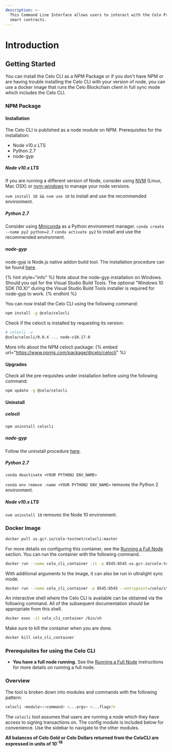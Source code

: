 ```yaml
---
description: >-
  This Command Line Interface allows users to interact with the Celo Protocol
  smart contracts.
---
```


# Introduction

## Getting Started

You can install the Celo CLI as a NPM Package or if you don't have NPM or are having trouble installing the Celo CLI with your version of node, you can use a docker image that runs the Celo Blockchain client in full sync mode which includes the Celo CLI.

### NPM Package

#### Installation
The Celo CLI is published as a node module on NPM. Prerequisites for the installation:
- Node v10.x LTS
- Python 2.7
- node-gyp

##### Node v10.x LTS
If you are running a different version of Node, consider using [NVM](https://github.com/nvm-sh/nvm#installation-and-update) (Linux, Mac OSX) or [nvm-windows](https://github.com/coreybutler/nvm-windows) to manage your node versions.

`nvm install 10 && nvm use 10` to install and use the recommended environment.

##### Python 2.7
Consider using [Miniconda](https://docs.conda.io/en/latest/miniconda.html) as a Python environment manager.
`conda create --name py2 python=2.7`
`conda activate py2` to install and use the recommended environment.

##### node-gyp
node-gyp is Node.js native addon build tool. The installation procedure can be found [here](https://github.com/nodejs/node-gyp).

{% hint style="info" %}
Note about the node-gyp installation on Windows. Should you opt for the Visual Studio Build Tools. The optional "Windows 10 SDK (10.X)" during the Visual Studio Build Tools installer is required for node-gyp to work.
{% endhint %}

You can now install the Celo CLI using the following command:

```bash
npm install -g @celo/celocli
```
Check if the celocli is installed by requesting its version:
```bash
# celocli -v
@celo/celocli/0.0.X ... node-v10.17.0
```

More info about the NPM celocli package:
{% embed url="https://www.npmjs.com/package/@celo/celocli" %}

#### Upgrades

Check all the pre-requisites under installation before using the following command:

```bash
npm update -g @celo/celocli
```

#### Uninstall

##### celocli
```bash
npm uninstall celocli
```
##### node-gyp
Follow the uninstall procedure [here](https://github.com/nodejs/node-gyp).

##### Python 2.7
`conda deactivate <YOUR PYTHON2 ENV_NAME>`

`conda env remove -name <YOUR PYTHON2 ENV_NAME>` removes the Python 2 environment.

##### Node v10.x LTS
`nvm uninstall 10` removes the Node 10 environment.

### Docker Image

```bash
docker pull us.gcr.io/celo-testnet/celocli:master
```

For more details on configuring this container, see the [Running a Full Node](../getting-started/running-a-full-node.md) section. You can run the container with the following command.

```bash
docker run --name celo_cli_container -it -p 8545:8545 us.gcr.io/celo-testnet/celocli:master -v
```

With additional arguments to the image, it can also be run in ultralight sync mode.

```bash
docker run --name celo_cli_container -p 8545:8545 --entrypoint=/celo/start_geth.sh us.gcr.io/celo-testnet/celocli:master "/usr/local/bin/geth" "alfajores" "ultralight"
```

An interactive shell where the Celo CLI is available can be obtained via the following command. All of the subsequent documentation should be appropriate from this shell.

```bash
docker exec -it celo_cli_container /bin/sh
```

Make sure to kill the container when you are done.

```bash
docker kill celo_cli_container
```

### **Prerequisites for using the Celo CLI**

- **You have a full node running.** See the [Running a Full Node](running-a-full-node.md) instructions for more details on running a full node.

### Overview

The tool is broken down into modules and commands with the following pattern:

```bash
celocli <module>:<command> <...args> <...flags?>
```

The `celocli` tool assumes that users are running a node which they have access to signing transactions on. The config module is included below for convenience. Use the sidebar to navigate to the other modules.

**All balances of Celo Gold or Celo Dollars returned from the CeloCLI are expressed in units of 10<sup>-18</sup>**
